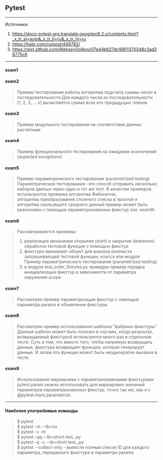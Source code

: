 ## Pytest

---

Источники:  
1) https://docs-pytest-org.translate.goog/en/6.2.x/contents.html?_x_tr_sl=auto&_x_tr_tl=ru&_x_tr_hl=ru  
2) https://habr.com/ru/post/448782/  
3) https://gist.github.com/AlekseyGolikov/07e44b627dc9901370348c3ad28775c6  

---

#### exam1

#### exam2

> Пример тестирования работы алгоритма подсчета суммы чисел в последовательности
> Для каждого числа из последовательности [1, 2, 3, ... n] вычисляется сумма всех его предыдущих членов

#### exam3

> Пример модульного тестирования на соответствие данных расчетным

#### exam4

> Пример функционального тестирования на ожидание исключений 
> (expected exceptions)

#### exam5

> Пример параметрического тестирования (parametrized testing)
> Параметрическое тестирование -это способ отправить несколько наборов данных 
> через один и тот же тест.
> В качестве примеров используются проверка алгоритма Фибоначчи,  
> алгоритма преобразования сложного списка в простой  и алгоритма скользящего среднего
> данный пример может быть реализован с помощью параметризованных фикстур (см. exam9)

#### exam6

> Рассматриваются примеры:
> 1) реализация механизма открытия (start) и закрытия (teardown) обработки тестовой функции с помощью фикстур  
> 2) фикстура принимает объект для анализа контекста запрашивающей тестовой функции, класса или модуля  
Пример параметрического тестирования (parametrized testing)
> 3) в модуле test_order_fixtures.py приведен пример порядка инициализации фикстур в зависимости от параметра окружения scope  

#### exam7

> Рассматрен пример параметризации фикстур с помощью параметра params в объявлении фикстуры

#### exam8

> Рассматрен пример использования шаблона "фабрики-фикстуры" 
> Данный шаблон может быть полезен в случаях, когда результат, возвращаемый фикстурой
> используется много раз в отдельном тесте. 
> Суть в том, что вместо того, чтобы напрямую возвращать данные, фикстура возвращает функцию, 
> которая генерирует данные. И затем эта функция может быть неоднократно вызвана в тесте.

#### exam9
> Использование маркировки с параметризованными фикстурами
> pytest.param можно использовать для маркировки значений параметров параметризованных фикстур, 
> точно так же, как и с @pytest.mark.parametrize.
---

#### Наиболее употребимые команды
> $ pytest  
> $ pytest -m <MARKEXP> --tb=no  
> $ pytest -v -m <MARKEXP>  
> $ pytest -qq --tb=short test_<MODULE>.py  
> $ pytest -q -s --tb=short test_<MODULE>.py  
> $ pytest --collect-only - вывести полный список ID для каждого параметра, переданного фикстуре в параметре params

